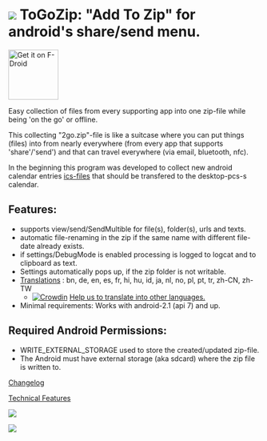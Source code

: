 # ![](https://raw.githubusercontent.com/k3b/ToGoZip/master/app/src/main/res/drawable-hdpi/ic_launcher.png)  ToGoZip: "Add To Zip" for android's share/send menu.

<a href="https://f-droid.org/packages/de.k3b.android.toGoZip" target="_blank">
<img src="https://f-droid.org/badge/get-it-on.png" alt="Get it on F-Droid" height="100"/></a>

Easy collection of files from every supporting app into one zip-file while
being 'on the go' or offline.

This collecting "2go.zip"-file is like a suitcase where you can put things (files)
into from nearly everywhere (from every app that supports 'share'/'send')
and that can travel everywhere (via email, bluetooth, nfc).

 In the beginning this program was developed to collect new android calendar
 entries [ics-files](https://f-droid.org/wiki/page/de.k3b.android.calendar.ics.adapter)
 that should be transfered to the desktop-pcs-s calendar. <br/>

## Features:

* supports view/send/SendMultible for file(s), folder(s), urls and texts.
* automatic file-renaming in the zip if the same name with different file-date already exists.
* if settings/DebugMode is enabled processing is logged to logcat and to clipboard as text.
* Settings automatically pops up, if the zip folder is not writable.
* [Translations](https://crowdin.com/project/togozip) : bn, de, en, es, fr, hi, hu, id, ja, nl, no, pl, pt, tr, zh-CN, zh-TW
  * [![Crowdin](https://d322cqt584bo4o.cloudfront.net/togozip/localized.svg)](https://crowdin.com/project/togozip) [Help us to translate into other languages.](https://crowdin.com/project/togozip)
* Minimal requirements: Works with android-2.1 (api 7) and up. 

## Required Android Permissions:
* WRITE_EXTERNAL_STORAGE used to store the created/updated zip-file.
* The Android must have external storage (aka sdcard) where the zip file is written to.

[Changelog](https://github.com/k3b/toGoZip/wiki/History)

[Technical Features](https://github.com/k3b/toGoZip/wiki/Features)

![](https://raw.githubusercontent.com/k3b/ToGoZip/master/fastlane/metadata/android/en-US/images/1-send.png)

![](https://github.com/k3b/ToGoZip/raw/master/fastlane/metadata/android/en-US/images/2-settings.png)
